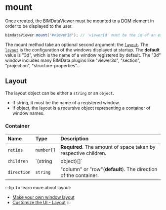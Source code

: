 # mount

Once created, the BIMDataViewer must be mounted to a [DOM](https://developer.mozilla.org/en-US/docs/Web/API/Document_Object_Model) element in order to be displayed to the user.

```javascript
bimdataViewer.mount("#viewerId"); // 'viewerId' must be the id of an existing element.
```

The mount method take an optional second argument: the [`layout`](/viewer/customize_the_ui.html#layout). The [`layout`](/viewer/customize_the_ui.html#layout) is the configuration of the windows displayed at startup. The **default** value is "3d", which is the name of a window registered by default. The "3d" window includes many BIMData plugins like "viewer3d", "section", "projection", "structure-properties"...

## Layout

The layout object can be either a `string` or an `object`.

- If string, it must be the name of a registered window.
- If object, the layout is a recursive object representing a container of window names.

### Container

| Name        | Type                | Description                                                                     |
| :---------- | :------------------ | :------------------------------------------------------------------------------ |
| `ratios`    | `number[]`          | **Required**. The amount of space taken by respective children.                 |
| `children`  | `(string|object)[]` | **Required**. An array of window names as string or other containers as object. |
| `direction` | `string`            | "column" or "row"(**default**). The direction of the container.                  |

:::tip
To learn more about layout:

- [Make your own window layout](/viewer/tutorials/make_your_own_window_layout.html)
- [Customize the UI - Layout](/viewer/customize_the_ui.html#layout)
  :::
